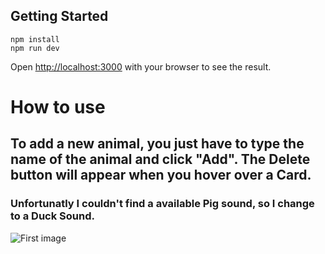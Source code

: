 ## Getting Started

```
npm install
npm run dev
```

Open [http://localhost:3000](http://localhost:3000) with your browser to see the result.

# How to use 
## To add a new animal,  you just have to type the name of the animal and click "Add". The Delete button will appear when you hover over a Card.
### Unfortunatly I couldn't find a available Pig sound, so I change to a Duck Sound.
![First image](https://github.com/CarlosRidolfi/animals-list/assets/27232476/c23154ef-6359-44e9-a9e6-be328c8b5bdd)

